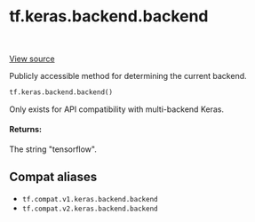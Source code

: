 <div itemscope itemtype="http://developers.google.com/ReferenceObject">
<meta itemprop="name" content="tf.keras.backend.backend" />
<meta itemprop="path" content="Stable" />
</div>

# tf.keras.backend.backend

<!-- Insert buttons and diff -->

<table class="tfo-notebook-buttons tfo-api" align="left">
</table>

<a target="_blank" href="/code/stable/tensorflow/python/keras/backend.py">View source</a>



Publicly accessible method for determining the current backend.

``` python
tf.keras.backend.backend()
```



<!-- Placeholder for "Used in" -->

Only exists for API compatibility with multi-backend Keras.

#### Returns:

The string "tensorflow".


## Compat aliases

* `tf.compat.v1.keras.backend.backend`
* `tf.compat.v2.keras.backend.backend`

